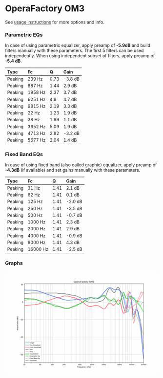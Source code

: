 # OperaFactory OM3
See [usage instructions](https://github.com/jaakkopasanen/AutoEq#usage) for more options and info.

### Parametric EQs
In case of using parametric equalizer, apply preamp of **-5.9dB** and build filters manually
with these parameters. The first 5 filters can be used independently.
When using independent subset of filters, apply preamp of **-5.4 dB**.

| Type    | Fc      |    Q | Gain    |
|:--------|:--------|:-----|:--------|
| Peaking | 239 Hz  | 0.73 | -3.8 dB |
| Peaking | 887 Hz  | 1.44 | 2.9 dB  |
| Peaking | 1958 Hz | 2.37 | 3.7 dB  |
| Peaking | 6251 Hz | 4.9  | 4.7 dB  |
| Peaking | 9815 Hz | 2.19 | 3.3 dB  |
| Peaking | 22 Hz   | 1.23 | 1.9 dB  |
| Peaking | 38 Hz   | 1.99 | 1.1 dB  |
| Peaking | 3652 Hz | 5.09 | 1.9 dB  |
| Peaking | 4713 Hz | 2.82 | -3.2 dB |
| Peaking | 5677 Hz | 2.04 | 1.4 dB  |

### Fixed Band EQs
In case of using fixed band (also called graphic) equalizer, apply preamp of **-4.3dB**
(if available) and set gains manually with these parameters.

| Type    | Fc       |    Q | Gain    |
|:--------|:---------|:-----|:--------|
| Peaking | 31 Hz    | 1.41 | 2.1 dB  |
| Peaking | 62 Hz    | 1.41 | 0.1 dB  |
| Peaking | 125 Hz   | 1.41 | -2.0 dB |
| Peaking | 250 Hz   | 1.41 | -3.5 dB |
| Peaking | 500 Hz   | 1.41 | -0.7 dB |
| Peaking | 1000 Hz  | 1.41 | 2.3 dB  |
| Peaking | 2000 Hz  | 1.41 | 2.9 dB  |
| Peaking | 4000 Hz  | 1.41 | -0.9 dB |
| Peaking | 8000 Hz  | 1.41 | 4.3 dB  |
| Peaking | 16000 Hz | 1.41 | -2.5 dB |

### Graphs
![](./OperaFactory%20OM3.png)